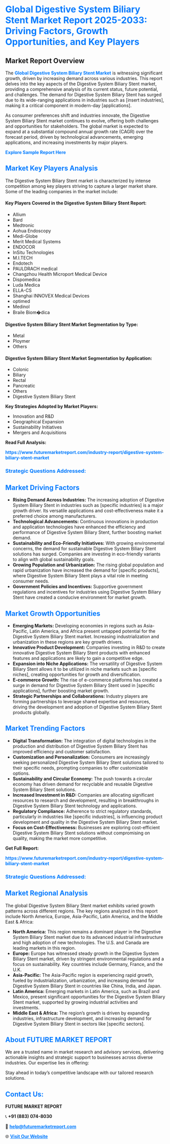 <h1 style="color: #007BFF;">Global Digestive System Biliary Stent Market Report 2025-2033: Driving Factors, Growth Opportunities, and Key Players</h1>

<section id="overview">
<h2>Market Report Overview</h2>
<p>The <a href="https://www.futuremarketreport.com/industry-report/digestive-system-biliary-stent-market" style="color: #007BFF; text-decoration: none;"><strong>Global Digestive System Biliary Stent Market</strong></a> is witnessing significant growth, driven by increasing demand across various industries. This report delves into the key aspects of the Digestive System Biliary Stent market, providing a comprehensive analysis of its current status, future potential, and challenges. The demand for Digestive System Biliary Stent has surged due to its wide-ranging applications in industries such as [insert industries], making it a critical component in modern-day [applications].</p>
<p>As consumer preferences shift and industries innovate, the Digestive System Biliary Stent market continues to evolve, offering both challenges and opportunities for stakeholders. The global market is expected to expand at a substantial compound annual growth rate (CAGR) over the forecast period, driven by technological advancements, emerging applications, and increasing investments by major players.</p>
</section>

<section id="overview">
<p><a href="https://www.futuremarketreport.com/request-sample/reportId=124168" style="color: #007BFF; text-decoration: none;"><strong>Explore Sample Report Here</strong></a></p>
</section>

<section id="key-players">
<h2 style="color: #007BFF;">Market Key Players Analysis</h2>
<p>The Digestive System Biliary Stent market is characterized by intense competition among key players striving to capture a larger market share. Some of the leading companies in the market include:</p>
<h4>Key Players Covered in the Digestive System Biliary Stent Report:</h4>
<ul><li>Allium</li><li>Bard</li><li>Medtronic</li><li>Aohua Endoscopy</li><li>Medi-Globe</li><li>Merit Medical Systems</li><li>ENDOCOR</li><li>InSitu Technologies</li><li>M.I.TECH</li><li>Endotech</li><li>PAULDRACH medical</li><li>Changzhou Health Microport Medical Device</li><li>Dispomedica</li><li>Luda Medica</li><li>ELLA-CS</li><li>Shanghai INNOVEX Medical Devices</li><li>optimed</li><li>Medinol</li><li>Braile Biom�dica</li></ul>
<h4>Digestive System Biliary Stent Market Segmentation by Type:</h4>
<ul><li>Metal</li><li>Ploymer</li><li>Others</li></ul>

<h4>Digestive System Biliary Stent Market Segmentation by Application:</h4>
<ul><li>Colonic</li><li>Biliary</li><li>Rectal</li><li>Pancreatic</li><li>Others</li><li>Digestive System Biliary Stent</li></ul>
<p><strong>Key Strategies Adopted by Market Players:</strong></p>
<ul>
<li>Innovation and R&D</li>
<li>Geographical Expansion</li>
<li>Sustainability Initiatives</li>
<li>Mergers and Acquisitions</li>
</ul>
</section>

<section>
<p><strong>Read Full Analysis: </strong></p><a href="https://www.futuremarketreport.com/industry-report/digestive-system-biliary-stent-market" style="color: #007BFF; text-decoration: none;"><strong>https://www.futuremarketreport.com/industry-report/digestive-system-biliary-stent-market</strong></a>
<h3 style="color: #007BFF;">Strategic Questions Addressed:</h3>
</section>

<section id="driving-factors">
<h2 style="color: #007BFF;">Market Driving Factors</h2>
<ul>
<li><strong>Rising Demand Across Industries:</strong> The increasing adoption of Digestive System Biliary Stent in industries such as [specific industries] is a major growth driver. Its versatile applications and cost-effectiveness make it a preferred choice among manufacturers.</li>
<li><strong>Technological Advancements:</strong> Continuous innovations in production and application technologies have enhanced the efficiency and performance of Digestive System Biliary Stent, further boosting market demand.</li>
<li><strong>Sustainability and Eco-Friendly Initiatives:</strong> With growing environmental concerns, the demand for sustainable Digestive System Biliary Stent solutions has surged. Companies are investing in eco-friendly variants to align with global sustainability goals.</li>
<li><strong>Growing Population and Urbanization:</strong> The rising global population and rapid urbanization have increased the demand for [specific products], where Digestive System Biliary Stent plays a vital role in meeting consumer needs.</li>
<li><strong>Government Policies and Incentives:</strong> Supportive government regulations and incentives for industries using Digestive System Biliary Stent have created a conducive environment for market growth.</li>
</ul>
</section>

<section id="growth-opportunities">
<h2 style="color: #007BFF;">Market Growth Opportunities</h2>
<ul>
<li><strong>Emerging Markets:</strong> Developing economies in regions such as Asia-Pacific, Latin America, and Africa present untapped potential for the Digestive System Biliary Stent market. Increasing industrialization and urbanization in these regions are key growth drivers.</li>
<li><strong>Innovative Product Development:</strong> Companies investing in R&D to create innovative Digestive System Biliary Stent products with enhanced features and applications are likely to gain a competitive edge.</li>
<li><strong>Expansion into Niche Applications:</strong> The versatility of Digestive System Biliary Stent allows it to be utilized in niche markets such as [specific niches], creating opportunities for growth and diversification.</li>
<li><strong>E-commerce Growth:</strong> The rise of e-commerce platforms has created a surge in demand for Digestive System Biliary Stent used in [specific applications], further boosting market growth.</li>
<li><strong>Strategic Partnerships and Collaborations:</strong> Industry players are forming partnerships to leverage shared expertise and resources, driving the development and adoption of Digestive System Biliary Stent products globally.</li>
</ul>
</section>

<section id="trending-factors">
<h2 style="color: #007BFF;">Market Trending Factors</h2>
<ul>
<li><strong>Digital Transformation:</strong> The integration of digital technologies in the production and distribution of Digestive System Biliary Stent has improved efficiency and customer satisfaction.</li>
<li><strong>Customization and Personalization:</strong> Consumers are increasingly seeking personalized Digestive System Biliary Stent solutions tailored to their specific needs, prompting companies to offer customizable options.</li>
<li><strong>Sustainability and Circular Economy:</strong> The push towards a circular economy has driven demand for recyclable and reusable Digestive System Biliary Stent solutions.</li>
<li><strong>Increased Investment in R&D:</strong> Companies are allocating significant resources to research and development, resulting in breakthroughs in Digestive System Biliary Stent technology and applications.</li>
<li><strong>Regulatory Compliance:</strong> Adherence to strict regulatory standards, particularly in industries like [specific industries], is influencing product development and quality in the Digestive System Biliary Stent market.</li>
<li><strong>Focus on Cost-Effectiveness:</strong> Businesses are exploring cost-efficient Digestive System Biliary Stent solutions without compromising on quality, making the market more competitive.</li>
</ul>
</section>

<section>
<p><strong>Get Full Report: </strong></p><a href="https://www.futuremarketreport.com/industry-report/digestive-system-biliary-stent-market" style="color: #007BFF; text-decoration: none;"><strong>https://www.futuremarketreport.com/industry-report/digestive-system-biliary-stent-market</strong></a>
<h3 style="color: #007BFF;">Strategic Questions Addressed:</h3>
</section>


<section id="regional-analysis">
<h2 style="color: #007BFF;">Market Regional Analysis</h2>
<p>The global Digestive System Biliary Stent market exhibits varied growth patterns across different regions. The key regions analyzed in this report include North America, Europe, Asia-Pacific, Latin America, and the Middle East & Africa:</p>
<ul>
<li><strong>North America:</strong> This region remains a dominant player in the Digestive System Biliary Stent market due to its advanced industrial infrastructure and high adoption of new technologies. The U.S. and Canada are leading markets in this region.</li>
<li><strong>Europe:</strong> Europe has witnessed steady growth in the Digestive System Biliary Stent market, driven by stringent environmental regulations and a focus on sustainability. Key countries include Germany, France, and the U.K.</li>
<li><strong>Asia-Pacific:</strong> The Asia-Pacific region is experiencing rapid growth, fueled by industrialization, urbanization, and increasing demand for Digestive System Biliary Stent in countries like China, India, and Japan.</li>
<li><strong>Latin America:</strong> Emerging markets in Latin America, such as Brazil and Mexico, present significant opportunities for the Digestive System Biliary Stent market, supported by growing industrial activities and investments.</li>
<li><strong>Middle East & Africa:</strong> The region’s growth is driven by expanding industries, infrastructure development, and increasing demand for Digestive System Biliary Stent in sectors like [specific sectors].</li>
</ul>
</section>

<footer>
<h2 style="color: #007BFF;">About FUTURE MARKET REPORT</h2>
<p>We are a trusted name in market research and advisory services, delivering actionable insights and strategic support to businesses across diverse industries. Our expertise lies in offering:</p>

<p>Stay ahead in today’s competitive landscape with our tailored research solutions.</p>

<h2 style="color: #007BFF;">Contact Us:</h2>
<p><strong>FUTURE MARKET REPORT</strong></p>
<p>📞 <strong>+91 (883) 074-8030</strong></p>
<p>📧 <strong><a href="mailto:help@futuremarketreport.com" style="color: #007BFF;">help@futuremarketreport.com</a></strong></p>
<p>🌐 <strong><a href="https://www.futuremarketreport.com/" style="color: #007BFF;">Visit Our Website</a></strong></p>
</footer>